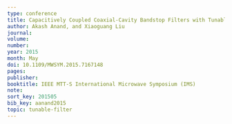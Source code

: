 ```yaml
---
type: conference
title: Capacitively Coupled Coaxial-Cavity Bandstop Filters with Tunable Center Frequency and Bandwidth
author: Akash Anand, and Xiaoguang Liu
journal:
volume:
number:
year: 2015
month: May
doi: 10.1109/MWSYM.2015.7167148
pages:
publisher:
booktitle: IEEE MTT-S International Microwave Symposium (IMS)
note:
sort_key: 201505
bib_key: aanand2015
topic: tunable-filter
---
```

